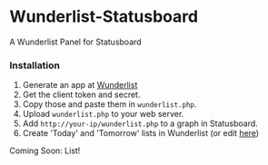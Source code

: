 # Wunderlist-Statusboard
A Wunderlist Panel for Statusboard

### Installation
1. Generate an app at [Wunderlist](developer.wunderlist.com)
2. Get the client token and secret. 
3. Copy those and paste them in `wunderlist.php`.
4. Upload `wunderlist.php` to your web server.
5. Add `http://your-ip/wunderlist.php` to a graph in Statusboard.
6. Create  'Today' and 'Tomorrow' lists in Wunderlist (or edit [here](https://github.com/128keaton/Wunderlist-Statusboard/blob/master/wunderlist.php#L25-29))

Coming Soon:
List! 
